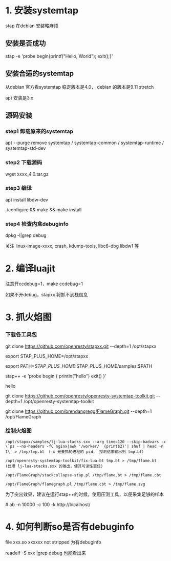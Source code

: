 # 1\. 安装systemtap

stap 在debian 安装略麻烦

## 安装是否成功

stap -e 'probe begin{printf("Hello, World"); exit();}'

## 安装合适的systemtap

从debian 官方看systemtap 稳定版本是4.0， debian 的版本是9.11 stretch

apt 安装是3.x

## 源码安装

### step1 卸载原来的systemtap

apt --purge remove systemtap / systemtap-common / systemtap-runtime / systemtap-std-dev

### step2 下载源码

wget xxxx_4.0.tar.gz

### step3 编译

apt install libdw-dev

./configure && make && make install

### step4 检查内盒debuginfo

dpkg -l|grep debug

关注 linux-image-xxxx, crash, kdump-tools, libc6-dbg libdw1 等

# 2\. 编译luajit

注意开ccdebug=1，make ccdebug=1 

如果不开debug，stapxx 将抓不到栈信息

# 3\. 抓火焰图

### 下载各工具包

git clone https://github.com/openresty/stapxx.git --depth=1 /opt/stapxx

export STAP\_PLUS\_HOME=/opt/stapxx

export PATH=$STAP\_PLUS\_HOME:$STAP\_PLUS\_HOME/samples:$PATH

stap++ -e 'probe begin { println("hello") exit() }'

hello


git clone https://github.com/openresty/openresty-systemtap-toolkit.git --depth=1 /opt/openresty-systemtap-toolkit

git clone https://github.com/brendangregg/FlameGraph.git --depth=1 /opt/FlameGraph

### 绘制火焰图
```
/opt/stapxx/samples/lj-lua-stacks.sxx --arg time=120 --skip-badvars -x \`ps --no-headers -fC nginx|awk '/worker/  {print$2}'| shuf | head -n 1\` > /tmp/tmp.bt （-x 是要抓的进程的 pid， 探测结果输出到 tmp.bt）

/opt/openresty-systemtap-toolkit/fix-lua-bt tmp.bt > /tmp/flame.bt  (处理 lj-lua-stacks.sxx 的输出，使其可读性更佳)

/opt/FlameGraph/stackcollapse-stap.pl /tmp/flame.bt > /tmp/flame.cbt

/opt/FlameGraph/flamegraph.pl /tmp/flame.cbt > /tmp/flame.svg
```
为了突出效果，建议在运行stap++的时候，使用压测工具，以便采集足够的样本

\# ab -n 10000 -c 100 -k http://localhost/

# 4\. 如何判断so是否有debuginfo

file xxx.so xxxxxx not stripped 为有debuginfo

readelf -S xxx |grep debug 也能看出来
